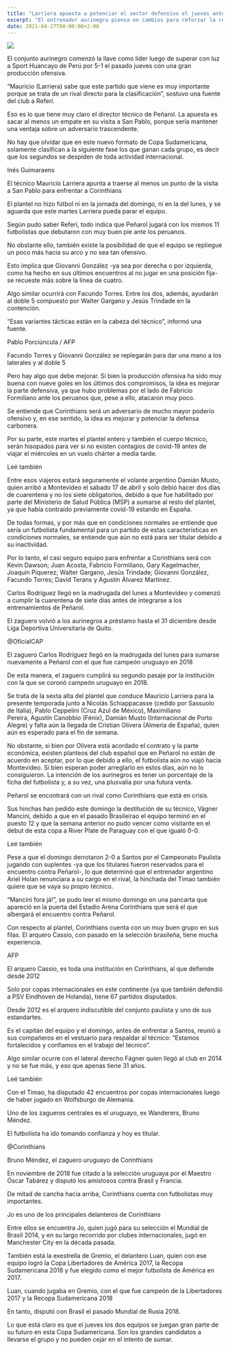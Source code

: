 ```yaml
---
title: "Larriera apuesta a potenciar el sector defensivo el jueves ante Corinthians"
excerpt: "El entrenador aurinegra piensa en cambios para reforzar la retaguardia de cara al segundo partido de la Sudamericana donde enfrentará a un equipo en crisis"
date: 2021-04-27T00:00:00+2:00
---
```



<img src="https://media.cdnp.elobservador.com.uy/022021/1612135616474/_INE9400.JPG?&amp;cw=600&amp;ch=365">


El conjunto aurinegro comenzó la llave como líder luego de superar con luz a Sport Huancayo de Perú por 5-1 el pasado jueves con una gran producción ofensiva.


“Mauricio (Larriera) sabe que este partido que viene es muy importante porque se trata de un rival directo para la clasificación”, sostuvo una fuente del club a Referí.


Eso es lo que tiene muy claro el director técnico de Peñarol. La apuesta es sacar al menos un empate en su visita a San Pablo, porque sería mantener una ventaja sobre un adversario trascendente.


No hay que olvidar que en este nuevo formato de Copa Sudamericana, solamente clasifican a la siguiente fase los que ganan cada grupo, es decir que los segundos se despiden de toda actividad internacional.





Inés Guimaraens


El técnico Mauricio Larriera apunta a traerse al menos un punto de la visita a San Pablo para enfrentar a Corinthians





El plantel no hizo fútbol ni en la jornada del domingo, ni en la del lunes, y se aguarda que este martes Larriera pueda parar el equipo.


Según pudo saber Referí, todo indica que Peñarol jugará con los mismos 11 futbolistas que debutaron con muy buen pie ante los peruanos.


No obstante ello, también existe la posibilidad de que el equipo se repliegue un poco más hacia su arco y no sea tan ofensivo.


Esto implica que Giovanni González -ya sea por derecha o por izquierda, como ha hecho en sus últimos encuentros al no jugar en una posición fija- se recueste más sobre la línea de cuatro.


Algo similar ocurrirá con Facundo Torres. Entre los dos, además, ayudarán al doble 5 compuesto por Walter Gargano y Jesús Trindade en la contención.


“Esas variantes tácticas están en la cabeza del técnico”, informó una fuente.





Pablo Porciúncula / AFP


Facundo Torres y Giovanni González se replegarán para dar una mano a los laterales y al doble 5





Pero hay algo que debe mejorar. Si bien la producción ofensiva ha sido muy buena con nueve goles en los últimos dos compromisos, la idea es mejorar la parte defensiva, ya que hubo problemas por el lado de Fabricio Formiliano ante los peruanos que, pese a ello, atacaron muy poco.


Se entiende que Corinthians será un adversario de mucho mayor poderío ofensivo y, en ese sentido, la idea es mejorar y potenciar la defensa carbonera.


Por su parte, este martes el plantel entero y también el cuerpo técnico, serán hisopados para ver si no existen contagios de covid-19 antes de viajar el miércoles en un vuelo chárter a media tarde.


Leé también


Entre esos viajeros estará seguramente el volante argentino Damián Musto, quien arribó a Montevideo el sábado 17 de abril y solo debió hacer dos días de cuarentena y no los siete obligatorios, debido a que fue habilitado por parte del Ministerio de Salud Pública (MSP) a sumarse al resto del plantel, ya que había contraído previamente covid-19 estando en España.


De todas formas, y por más que en condiciones normales se entiende que sería un futbolista fundamental para un partido de estas características en condiciones normales, se entiende que aún no está para ser titular debido a su inactividad.


Por lo tanto, el casi seguro equipo para enfrentar a Corinthians será con Kevin Dawson; Juan Acosta, Fabricio Formiliano, Gary Kagelmacher, Joaquín Piquerez; Walter Gargano, Jesús Trindade; Giovanni González, Facundo Torres; David Terans y Agustín Álvarez Martínez.


Carlos Rodríguez llegó en la madrugada del lunes a Montevideo y comenzó a cumplir la cuarentena de siete días antes de integrarse a los entrenamientos de Peñarol.


El zaguero volvió a los aurinegros a préstamo hasta el 31 diciembre desde Liga Deportiva Universitaria de Quito.





@OficialCAP


El zaguero Carlos Rodríguez llegó en la madrugada del lunes para sumarse nuevamente a Peñarol con el que fue campeón uruguayo en 2018





De esta manera, el zaguero cumplirá su segundo pasaje por la institución con la que se coronó campeón uruguayo en 2018.


Se trata de la sexta alta del plantel que conduce Mauricio Larriera para la presente temporada junto a Nicolás Schiappacasse (cedido por Sassuolo de Italia), Pablo Ceppelini (Cruz Azul de México), Maximiliano Pereira, Agustín Canobbio (Fénix), Damián Musto (Internacional de Porto Alegre) y falta aún la llegada de Cristian Olivera (Almería de España), quien aún es esperado para el fin de semana.


No obstante, si bien por Olivera está acordado el contrato y la parte económica, existen planteos del club español que en Peñarol no están de acuerdo en aceptar, por lo que debido a ello, el futbolista aún no viajó hacia Montevideo. Si bien esperan poder arreglarlo en estos días, aún no lo consiguieron. La intención de los aurinegros es tener un porcentaje de la ficha del futbolista y, a su vez, una plusvalía por una futura venta.


Peñarol se encontrará con un rival como Corinthians que está en crisis.


Sus hinchas han pedido este domingo la destitución de su técnico, Vágner Mancini, debido a que en el pasado Brasileirao el equipo terminó en el puesto 12 y que la semana anterior no pudo vencer como visitante en el debut de esta copa a River Plate de Paraguay con el que igualó 0-0.


Leé también


Pese a que el domingo derrotaron 2-0 a Santos por el Campeonato Paulista jugando con suplentes -ya que los titulares fueron reservados para el encuentro contra Peñarol-, lo que determinó que el entrenador argentino Ariel Holan renunciara a su cargo en el rival, la hinchada del Timao también quiere que se vaya su propio técnico.


“Mancini fora já!”, se pudo leer el mismo domingo en una pancarta que apareció en la puerta del Estadio Arena Corinthians que será el que albergará el encuentro contra Peñarol.


Con respecto al plantel, Corinthians cuenta con un muy buen grupo en sus filas. El arquero Cassio, con pasado en la selección brasileña, tiene mucha experiencia.





AFP


El arquero Cassio, es toda una institución en Corinthians, al que defiende desde 2012





Solo por copas internacionales en este continente (ya que también defendió a PSV Eindhoven de Holanda), tiene 67 partidos disputados.


Desde 2012 es el arquero indiscutible del conjunto paulista y uno de sus estandartes.


Es el capitán del equipo y el domingo, antes de enfrentar a Santos, reunió a sus compañeros en el vestuario para respaldar al técnico: “Estamos fortalecidos y confiamos en el trabajo del técnico”.


Algo similar ocurre con el lateral derecho Fágner quien llegó al club en 2014 y no se fue más, y eso que apenas tiene 31 años.


Leé también


Con el Timao, ha disputado 42 encuentros por copas internacionales luego de haber jugado en Wolfsburgo de Alemania.


Uno de los zagueros centrales es el uruguayo, ex Wanderers, Bruno Méndez.


El futbolista ha ido tomando confianza y hoy es titular.





@Corinthians


Bruno Méndez, el zaguero uruguayo de Corinthians





En noviembre de 2018 fue citado a la selección uruguaya por el Maestro Óscar Tabárez y disputó los amistosos contra Brasil y Francia.


De mitad de cancha hacia arriba, Corinthians cuenta con futbolistas muy importantes.








Jo es uno de los principales delanteros de Corinthians





Entre ellos se encuentra Jo, quien jugó para su selección el Mundial de Brasil 2014, y en su largo recorrido por clubes internacionales, jugó en Manchester City en la década pasada.


También está la exestrella de Gremio, el delantero Luan, quien con ese equipo logró la Copa Libertadores de América 2017, la Recopa Sudamericana 2018 y fue elegido como el mejor futbolista de América en 2017.








Luan, cuando jugaba en Gremio, con el que fue campeón de la Libertadores 2017 y la Recopa Sudamericana 2018





En tanto, disputó con Brasil el pasado Mundial de Rusia 2018.


Lo que está claro es que el jueves los dos equipos se juegan gran parte de su futuro en esta Copa Sudamericana. Son los grandes candidatos a llevarse el grupo y no pueden cejar en el intento de sumar.



